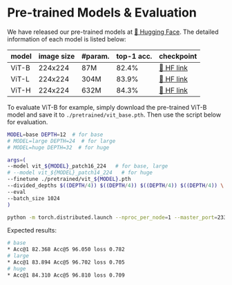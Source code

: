 # Pre-trained Models & Evaluation
We have released our pre-trained models at [🤗 Hugging Face](https://huggingface.co/nzl-thu/Model-Assembling/tree/main/pretrained). The detailed information of each model is listed below:

| model | image size | #param. | top-1 acc. | checkpoint                                                                                        |
|-------|------------|---------|------------|---------------------------------------------------------------------------------------------------|
| ViT-B | 224x224        | 87M     | 82.4%      | [🤗 HF   link](https://huggingface.co/nzl-thu/Model-Assembling/blob/main/pretrained/vit_base.pth)  |
| ViT-L | 224x224        | 304M    | 83.9%      | [🤗 HF   link](https://huggingface.co/nzl-thu/Model-Assembling/blob/main/pretrained/vit_large.pth) |
| ViT-H | 224x224        | 632M    | 84.3%      | [🤗 HF   link](https://huggingface.co/nzl-thu/Model-Assembling/blob/main/pretrained/vit_huge.pth)  |

To evaluate ViT-B for example, simply download the pre-trained ViT-B model and save it to <code>./pretrained/vit_base.pth</code>. Then use the script below for evaluation.

```bash
MODEL=base DEPTH=12  # for base
# MODEL=large DEPTH=24  # for large
# MODEL=huge DEPTH=32  # for huge

args=(
--model vit_${MODEL}_patch16_224   # for base, large
# --model vit_${MODEL}_patch14_224   # for huge
--finetune ./pretrained/vit_${MODEL}.pth
--divided_depths $((DEPTH/4)) $((DEPTH/4)) $((DEPTH/4)) $((DEPTH/4)) \
--eval
--batch_size 1024
)

python -m torch.distributed.launch --nproc_per_node=1 --master_port=23346 --use_env main.py "${args[@]}"
```

Expected results:

```bash
# base
* Acc@1 82.368 Acc@5 96.050 loss 0.782
# large
* Acc@1 83.894 Acc@5 96.702 loss 0.705
# huge
* Acc@1 84.310 Acc@5 96.810 loss 0.709
```
